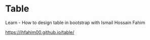 # Table
Learn - How to design table in bootstrap with Ismail Hossain Fahim

https://ihfahim00.github.io/table/
